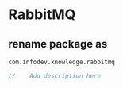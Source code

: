 # RabbitMQ

## rename package as
    
    com.infodev.knowledge.rabbitmq

```java
//    Add description here
```
